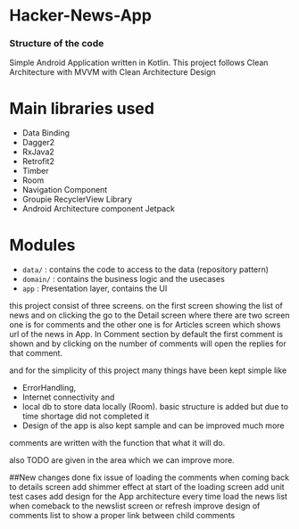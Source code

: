 # Hacker-News-App

### Structure of the code ###
Simple Android Application written in Kotlin.
This project follows Clean Architecture with MVVM with Clean Architecture Design


# Main libraries used

* Data Binding
* Dagger2
* RxJava2
* Retrofit2
* Timber
* Room
* Navigation Component
* Groupie RecyclerView Library
* Android Architecture component Jetpack


# Modules


* `data/` : contains the code to access to the data (repository pattern)
* `domain/` : contains the business logic and the usecases
* `app` : Presentation layer, contains the UI 

this project consist of three screens. on the first screen showing the list of news and on clicking the go
 to the Detail screen where there are two screen one is for comments and the other one is for 
 Articles screen which shows url of the news in App.
 In Comment section by default the first comment is shown and by clicking on the number of comments will open
 the replies for that comment.

and for the simplicity of this project many things have been kept simple
like 
* ErrorHandling, 
* Internet connectivity and 
* local db to store data locally (Room). basic structure is added but due to time shortage did not completed it
* Design of the app is also kept sample and can be improved much more

comments are written with the function that what it will do.

also TODO are given in the area which we can improve more.


##New changes done
 fix issue of loading the comments when coming back to details screen
add shimmer effect at start of the loading screen
add unit test cases 
add design for the App architecture
every time load the news list when comeback to the newslist screen or refresh
improve design of comments list to show a proper link between child comments




